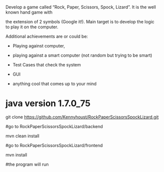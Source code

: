 Develop a game called “Rock, Paper, Scissors, Spock, Lizard”. It is the well known hand game with

the extension of 2 symbols (Google it!). Main target is to develop the logic to play it on the computer.

Additional achievements are or could be:

- Playing against computer,

- playing against a smart computer (not random but trying to be smart)

- Test Cases that check the system

- GUI

- anything cool that comes up to your mind


# java version 1.7.0_75
git clone https://github.com/Kennyhoust/RockPaperScissorsSpockLizard.git

#go to  RockPaperScissorsSpockLizard/backend

mvn clean install

#go to RockPaperScissorsSpockLizard/frontend

mvn install

#the program will run
